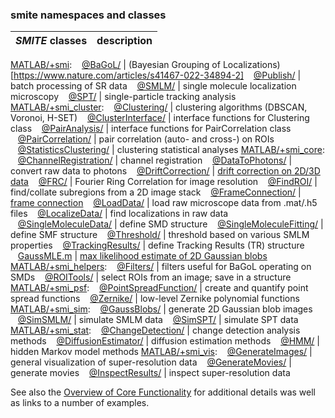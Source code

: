 ### smite namespaces and classes

|***SMITE*** classes|description|
-------------|---
[MATLAB/+smi](../MATLAB/+smi/README.md):
&nbsp;&nbsp;&nbsp;[@BaGoL/](../MATLAB/+smi/@BaGoL/README.md)                    | (Bayesian Grouping of Localizations)[https://www.nature.com/articles/s41467-022-34894-2]
&nbsp;&nbsp;&nbsp;[@Publish/](../MATLAB/+smi/@Publish/README.md)                | batch processing of SR data
&nbsp;&nbsp;&nbsp;[@SMLM/](../MATLAB/+smi/@SMLM/README.md)                      | single molecule localization microscopy
&nbsp;&nbsp;&nbsp;[@SPT/](../MATLAB/+smi/@SPT/README.md)                        | single-particle tracking analysis
[MATLAB/+smi_cluster](../MATLAB/+smi_cluster/README.md):
&nbsp;&nbsp;&nbsp;[@Clustering/](../MATLAB/+smi_cluster/@Clustering/README.md)  | clustering algorithms (DBSCAN, Voronoi, H-SET)
&nbsp;&nbsp;&nbsp;[@ClusterInterface/](../MATLAB/+smi_cluster/@ClusterInterface/README.md)         | interface functions for Clustering class
&nbsp;&nbsp;&nbsp;[@PairAnalysis/](../MATLAB/+smi_cluster/@PairAnalysis/README.md)                 | interface functions for PairCorrelation class
&nbsp;&nbsp;&nbsp;[@PairCorrelation/](../MATLAB/+smi_cluster/@PairCorrelation/README.md)           | pair correlation (auto- and cross-) on ROIs
&nbsp;&nbsp;&nbsp;[@StatisticsClustering/](../MATLAB/+smi_cluster/@StatisticsClustering/README.md) | clustering statistical analyses
[MATLAB/+smi_core](../MATLAB/+smi_core/README.md):
&nbsp;&nbsp;&nbsp;[@ChannelRegistration/](../MATLAB/+smi_core/@ChannelRegistration/README.md)      | channel registration
&nbsp;&nbsp;&nbsp;[@DataToPhotons/](../MATLAB/+smi_core/@DataToPhotons/README.md)                  | convert raw data to photons
&nbsp;&nbsp;&nbsp;[@DriftCorrection/](../MATLAB/+smi_core/@DriftCorrection/README.md)              | [drift correction on 2D/3D data](https://www.nature.com/articles/s41598-021-02850-7)
&nbsp;&nbsp;&nbsp;[@FRC/](../MATLAB/+smi_core/@FRC/README.md)                   | Fourier Ring Correlation for image resolution
&nbsp;&nbsp;&nbsp;[@FindROI/](../MATLAB/+smi_core/@FindROI/README.md)           | find/collate subregions from a 2D image stack
&nbsp;&nbsp;&nbsp;[@FrameConnection/](../MATLAB/+smi_core/@FrameConnection/README.md)              | [frame connection](https://www.frontiersin.org/article/10.3389/fbinf.2021.724325)
&nbsp;&nbsp;&nbsp;[@LoadData/](../MATLAB/+smi_core/@LoadData/README.md)         | load raw microscope data from .mat/.h5 files
&nbsp;&nbsp;&nbsp;[@LocalizeData/](../MATLAB/+smi_core/@LocalizeData/README.md) | find localizations in raw data
&nbsp;&nbsp;&nbsp;[@SingleMoleculeData/](../MATLAB/+smi_core/@SingleMoleculeData/README.md)        | define SMD structure
&nbsp;&nbsp;&nbsp;[@SingleMoleculeFitting/](../MATLAB/+smi_core/@SingleMoleculeFitting/README.md)  | define SMF structure
&nbsp;&nbsp;&nbsp;[@Threshold/](../MATLAB/+smi_core/@Threshold/README.md)       | threshold based on various SMLM properties
&nbsp;&nbsp;&nbsp;[@TrackingResults/](../MATLAB/+smi_core/@TrackingResults/README.md)              | define Tracking Results (TR) structure
&nbsp;&nbsp;&nbsp;[GaussMLE.m](../MATLAB/+smi_core/README_GaussMLE.md)        | [max likelihood estimate of 2D Gaussian blobs](https://www.nature.com/articles/nmeth.1449)
[MATLAB/+smi_helpers](../MATLAB/+smi_helpers/README.md):
&nbsp;&nbsp;&nbsp;[@Filters/](../MATLAB/+smi_helpers/@Filters/README.md)        | filters useful for BaGoL operating on SMDs
&nbsp;&nbsp;&nbsp;[@ROITools/](../MATLAB/+smi_helpers/@ROITools/README.md)      | select ROIs from an image; save in a structure
[MATLAB/+smi_psf](../MATLAB/+smi_psf/README.md):
&nbsp;&nbsp;&nbsp;[@PointSpreadFunction/](../MATLAB/+smi_psf/@PointSpreadFunction/README.md)       | create and quantify point spread functions
&nbsp;&nbsp;&nbsp;[@Zernike/](../MATLAB/+smi_psf/@Zernike/README.md)            | low-level Zernike polynomial functions
[MATLAB/+smi_sim](../MATLAB/+smi_sim/README.md):
&nbsp;&nbsp;&nbsp;[@GaussBlobs/](../MATLAB/+smi_sim/@GaussBlobs/README.md)      | generate 2D Gaussian blob images
&nbsp;&nbsp;&nbsp;[@SimSMLM/](../MATLAB/+smi_sim/@SimSMLM/README.md)            | simulate SMLM data
&nbsp;&nbsp;&nbsp;[@SimSPT/](../MATLAB/+smi_sim/@SimSPT/README.md)              | simulate SPT data
[MATLAB/+smi_stat](../MATLAB/+smi_stat/README.md):
&nbsp;&nbsp;&nbsp;[@ChangeDetection/](../MATLAB/+smi_stat/@ChangeDetection/README.md)              | change detection analysis methods
&nbsp;&nbsp;&nbsp;[@DiffusionEstimator/](../MATLAB/+smi_stat/@DiffusionEstimator/README.md)        | diffusion estimation methods
&nbsp;&nbsp;&nbsp;[@HMM/](../MATLAB/+smi_stat/@HMM/README.md)                   | hidden Markov model methods
[MATLAB/+smi_vis](../MATLAB/+smi_vis/README.md):
&nbsp;&nbsp;&nbsp;[@GenerateImages/](../MATLAB/+smi_vis/@GenerateImages/README.md)                 | general visualization of super-resolution data
&nbsp;&nbsp;&nbsp;[@GenerateMovies/](../MATLAB/+smi_vis/@GenerateMovies/README.md)                 | generate movies
&nbsp;&nbsp;&nbsp;[@InspectResults/](../MATLAB/+smi_vis/@InspectResults/README.md)                 | inspect super-resolution data

See also the [Overview of Core Functionality](CoreOverview.md) for additional
details was well as links to a number of examples.
